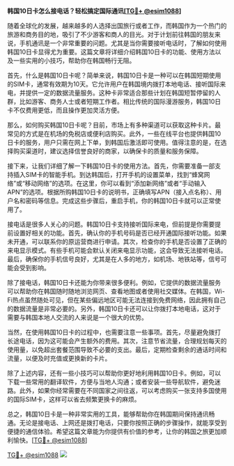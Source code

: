 **韩国10日卡怎么接电话？轻松搞定国际通讯[[TG💪+ @esim1088](https://t.me/s/esim1088)]**

随着全球化的发展，越来越多的人选择出国旅行或者工作，而韩国作为一个热门的旅游和商务目的地，吸引了不少游客和商人的目光。对于计划前往韩国的朋友来说，手机通讯是一个非常重要的问题。尤其是当你需要接听电话时，了解如何使用韩国10日卡显得尤为重要。这篇文章将详细介绍韩国10日卡的功能、使用方法以及一些实用的小技巧，帮助你在韩国畅行无阻。

首先，什么是韩国10日卡呢？简单来说，韩国10日卡是一种可以在韩国短期使用的SIM卡，通常有效期为10天。它允许用户在韩国境内拨打本地电话、接听国际来电，并提供一定的数据流量服务。这种卡非常适合那些计划在韩国短暂停留的人群，比如游客、商务人士或者短期工作者。相比传统的国际漫游服务，韩国10日卡不仅费用更低，而且操作更加灵活方便。

那么，如何购买韩国10日卡呢？目前，市场上有多种渠道可以获取这种卡片。最常见的方式是在机场的免税店或便利店购买。此外，一些在线平台也提供韩国10日卡的服务，用户只需在网上下单，到韩国后激活即可使用。值得注意的是，在选择购买渠道时，建议选择信誉良好的商家，以确保卡的质量和服务保障。

接下来，让我们详细了解一下韩国10日卡的使用方法。首先，你需要准备一部支持插入SIM卡的智能手机。到达韩国后，打开手机的设置菜单，找到“蜂窝网络”或“移动网络”的选项。在这里，你可以看到“添加新网络”或者“手动输入APN”的选项。根据所购韩国10日卡的说明书，正确填写APN（接入点名称）、用户名和密码等信息。完成这些步骤后，重启手机，你的韩国10日卡就可以正常使用了。

接电话是很多人关心的问题。韩国10日卡支持接听国际来电，但前提是你需要提前设置好相关的功能。首先，确认你的手机号码是否已经开通国际接听功能。如果未开通，可以联系你的原运营商进行申请。其次，检查你的手机是否设置了正确的来电显示模式。有些手机可能会默认关闭来电显示功能，这会导致无法接听电话。最后，确保你的手机信号良好，尤其是在人多的地方，如机场、地铁站等，信号可能会受到影响。

除了接电话，韩国10日卡还能为你带来很多便利。例如，它提供的数据流量服务可以帮助你在韩国随时随地浏览网页、查看地图或者使用社交媒体。在韩国，Wi-Fi热点虽然随处可见，但在某些偏远地区可能无法连接到免费网络，因此拥有自己的数据流量是非常必要的。另外，韩国10日卡还可以让你拨打本地电话，这对于需要与韩国本地人交流的人来说是一个很大的优势。

当然，在使用韩国10日卡的过程中，也需要注意一些事项。首先，尽量避免拨打长途电话，因为这可能会产生额外的费用。其次，注意节省流量，合理规划每天的使用量，以免超出套餐范围导致不必要的支出。最后，定期检查剩余的通话时间和流量，以便及时充值或更换新的卡片。

除了上述内容，还有一些小技巧可以帮助你更好地利用韩国10日卡。例如，可以下载一些常用的翻译软件，方便与当地人沟通；或者安装一些导航软件，避免迷路。此外，如果你经常需要在不同国家之间往返，可以考虑购买一张支持多国使用的国际SIM卡，这样可以省去频繁更换卡的麻烦。

总之，韩国10日卡是一种非常实用的工具，能够帮助你在韩国期间保持通讯畅通。无论是接电话、上网还是拨打电话，只要你按照正确的步骤操作，就能享受到便捷的通信体验。希望这篇文章能为你提供有价值的参考，让你的韩国之旅更加顺利愉快。[[TG💪+ @esim1088](https://t.me/s/esim1088)]

[TG💪+ @esim1088](https://t.me/s/esim1088) ![](https://i.postimg.cc/4NQfJmqS/Snipaste-2025-05-13-00-14-12.png)